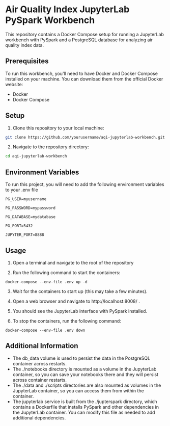 
# Air Quality Index JupyterLab PySpark Workbench

This repository contains a Docker Compose setup for running a JupyterLab workbench with PySpark and a PostgreSQL database for analyzing air quality index data.

## Prerequisites
To run this workbench, you'll need to have Docker and Docker Compose installed on your machine. You can download them from the official Docker website:

- Docker
- Docker Compose
## Setup

1. Clone this repository to your local machine:

```bash
git clone https://github.com/yourusername/aqi-jupyterlab-workbench.git
```

2. Navigate to the repository directory:

```bash
cd aqi-jupyterlab-workbench
```

## Environment Variables

To run this project, you will need to add the following environment variables to your .env file

`PG_USER=myusername`

`PG_PASSWORD=mypassword`

`PG_DATABASE=mydatabase`

`PG_PORT=5432`

`JUPYTER_PORT=8888`



## Usage

1. Open a terminal and navigate to the root of the repository

2. Run the following command to start the containers:
```
docker-compose --env-file .env up -d
```
3. Wait for the containers to start up (this may take a few minutes).

4. Open a web browser and navigate to http://localhost:8008/ .

5. You should see the JupyterLab interface with PySpark installed.

6. To stop the containers, run the following command:
```
docker-compose --env-file .env down 
```

## Additional Information
- The db_data volume is used to persist the data in the PostgreSQL container across restarts.
- The ./notebooks directory is mounted as a volume in the JupyterLab container, so you can save your notebooks there and they will persist across container restarts.
- The ./data and ./scripts directories are also mounted as volumes in the JupyterLab container, so you can access them from within the container.
- The jupyterlab service is built from the ./jupterspark directory, which contains a Dockerfile that installs PySpark and other dependencies in the JupyterLab container. You can modify this file as needed to add additional dependencies.
